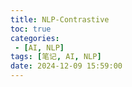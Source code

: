 ```yaml
---
title: NLP-Contrastive
toc: true
categories:
 - [AI, NLP]
tags: [笔记, AI, NLP]
date: 2024-12-09 15:59:00
---
```


<!-- more -->
